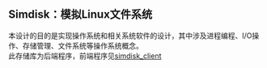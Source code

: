 ## Simdisk：模拟Linux文件系统
本设计的目的是实现操作系统和相关系统软件的设计，其中涉及进程编程、I/O操作、存储管理、文件系统等操作系统概念。  
此存储库为后端程序，前端程序见[simdisk_client](https://github.com/wkzCode/simdisk_client)
